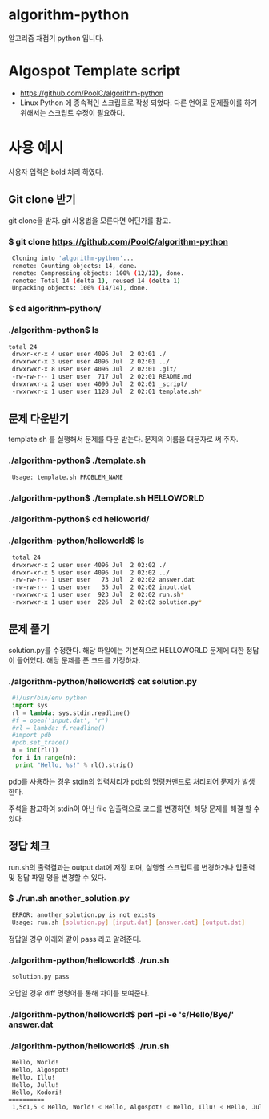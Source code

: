 algorithm-python
========

알고리즘 채점기 python 입니다.

# Algospot Template script 
* https://github.com/PoolC/algorithm-python
* Linux Python 에 종속적인 스크립트로 작성 되었다. 다른 언어로 문제풀이를 하기 위해서는 스크립트 수정이 필요하다. 

# 사용 예시
사용자 입력은 bold 처리 하였다. 

## Git clone 받기

git clone을 받자. git 사용법을 모른다면 어딘가를 참고. 

### $ git clone https://github.com/PoolC/algorithm-python
```bash
 Cloning into 'algorithm-python'...
 remote: Counting objects: 14, done.
 remote: Compressing objects: 100% (12/12), done.
 remote: Total 14 (delta 1), reused 14 (delta 1)
 Unpacking objects: 100% (14/14), done.
```

### $ cd algorithm-python/
### ./algorithm-python$ ls
```bash
total 24
 drwxr-xr-x 4 user user 4096 Jul  2 02:01 ./
 drwxrwxr-x 3 user user 4096 Jul  2 02:01 ../
 drwxrwxr-x 8 user user 4096 Jul  2 02:01 .git/
 -rw-rw-r-- 1 user user  717 Jul  2 02:01 README.md
 drwxrwxr-x 2 user user 4096 Jul  2 02:01 _script/
 -rwxrwxr-x 1 user user 1128 Jul  2 02:01 template.sh*
```

## 문제 다운받기 

template.sh 를 실행해서 문제를 다운 받는다. 문제의 이름을 대문자로 써 주자. 

### ./algorithm-python$ ./template.sh 
```bash
 Usage: template.sh PROBLEM_NAME
```

### ./algorithm-python$ ./template.sh HELLOWORLD 
### ./algorithm-python$ cd helloworld/ 
### ./algorithm-python/helloworld$ ls 
```bash
 total 24
 drwxrwxr-x 2 user user 4096 Jul  2 02:02 ./
 drwxr-xr-x 5 user user 4096 Jul  2 02:02 ../
 -rw-rw-r-- 1 user user   73 Jul  2 02:02 answer.dat
 -rw-rw-r-- 1 user user   35 Jul  2 02:02 input.dat
 -rwxrwxr-x 1 user user  923 Jul  2 02:02 run.sh*
 -rwxrwxr-x 1 user user  226 Jul  2 02:02 solution.py*
```

## 문제 풀기

solution.py를 수정한다. 해당 파일에는 기본적으로 HELLOWORLD 문제에 대한 정답이 들어있다. 
해당 문제를 푼 코드를 가정하자. 

### ./algorithm-python/helloworld$ cat solution.py
```python
 #!/usr/bin/env python
 import sys
 rl = lambda: sys.stdin.readline()
 #f = open('input.dat', 'r')
 #rl = lambda: f.readline()
 #import pdb
 #pdb.set_trace()
 n = int(rl())
 for i in range(n):
  print "Hello, %s!" % rl().strip()
```

pdb를 사용하는 경우 stdin의 입력처리가 pdb의 명령커맨드로 처리되어 문제가 발생한다.  

주석을 참고하여 stdin이 아닌 file 입출력으로 코드를 변경하면, 해당 문제를 해결 할 수 있다.

## 정답 체크 
run.sh의 출력결과는 output.dat에 저장 되며, 실행할 스크립트를 변경하거나 입출력 및 정답 파일 명을 변경할 수 있다. 

### $ ./run.sh another_solution.py 
```bash
 ERROR: another_solution.py is not exists
 Usage: run.sh [solution.py] [input.dat] [answer.dat] [output.dat]
```

정답일 경우 아래와 같이 pass 라고 알려준다.

### ./algorithm-python/helloworld$ ./run.sh
```bash
 solution.py pass
```

오답일 경우 diff 명령어를 통해 차이를 보여준다. 

### ./algorithm-python/helloworld$ perl -pi -e 's/Hello/Bye/' answer.dat 
### ./algorithm-python/helloworld$ ./run.sh
```bash
 Hello, World!
 Hello, Algospot!
 Hello, Illu!
 Hello, Jullu!
 Hello, Kodori!
==========
 1,5c1,5 < Hello, World! < Hello, Algospot! < Hello, Illu! < Hello, Jullu! < Hello, Kodori! --- > Bye, World! > Bye, Algospot! > Bye, Illu! > Bye, Jullu! > Bye, Kodori!
```

